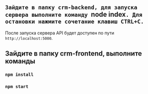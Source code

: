 ## `Зайдите в папку crm-backend, для запуска сервера выполните команду `node index`. Для остановки нажмите сочетание клавиш CTRL+C.`
После запуска сервера API будет доступен по пути `http://localhost:5000`.

## Зайдите в папку crm-frontend, выполните команды 
### `npm install`
### `npm start`
